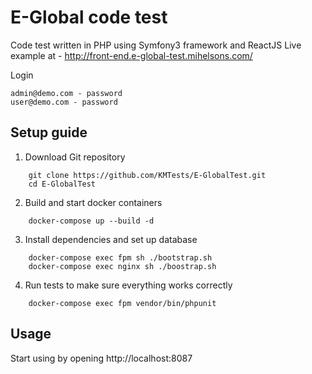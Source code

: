 E-Global code test
========================

Code test written in PHP using Symfony3 framework and ReactJS
Live example at - http://front-end.e-global-test.mihelsons.com/

Login
    
    admin@demo.com - password
    user@demo.com - password

Setup guide
--------------

1. Download Git repository

```
    git clone https://github.com/KMTests/E-GlobalTest.git
    cd E-GlobalTest
```

2. Build and start docker containers

```
    docker-compose up --build -d
```

3. Install dependencies and set up database

```
    docker-compose exec fpm sh ./bootstrap.sh
    docker-compose exec nginx sh ./boostrap.sh
```

4. Run tests to make sure everything works correctly

```
    docker-compose exec fpm vendor/bin/phpunit
```

Usage
--------------
Start using by opening http://localhost:8087
    